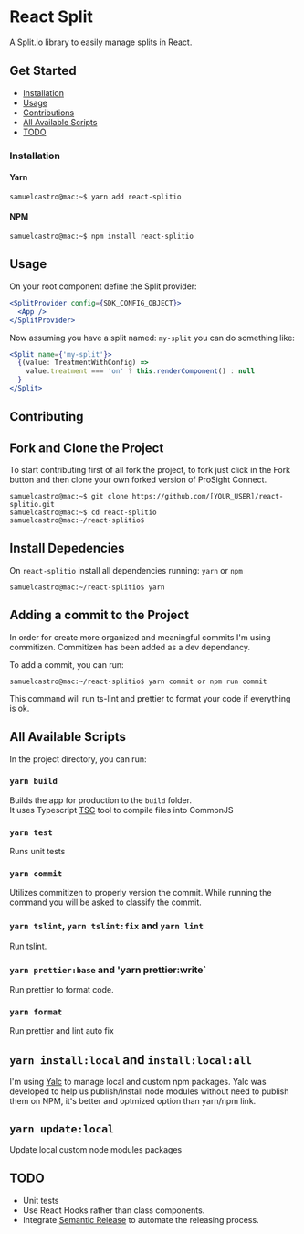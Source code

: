 # React Split

A Split.io library to easily manage splits in React.

## Get Started

- [Installation](#installation)
- [Usage](#usage)
- [Contributions](#install-dependencies)
- [All Available Scripts](#all-available-scripts)
- [TODO](#todo)

### Installation

#### Yarn

```console
samuelcastro@mac:~$ yarn add react-splitio
```

#### NPM

```console
samuelcastro@mac:~$ npm install react-splitio
```

## Usage

On your root component define the Split provider:

```jsx
<SplitProvider config={SDK_CONFIG_OBJECT}>
  <App />
</SplitProvider>
```

Now assuming you have a split named: `my-split` you can do something like:

```jsx
<Split name={'my-split'}>
  {(value: TreatmentWithConfig) =>
    value.treatment === 'on' ? this.renderComponent() : null
  }
</Split>
```

## Contributing

## Fork and Clone the Project

To start contributing first of all fork the project, to fork just click in the Fork button and then clone your own forked version of ProSight Connect.

```console
samuelcastro@mac:~$ git clone https://github.com/[YOUR_USER]/react-splitio.git
samuelcastro@mac:~$ cd react-splitio
samuelcastro@mac:~/react-splitio$
```

## Install Depedencies

On `react-splitio` install all dependencies running: `yarn` or `npm`

```console
samuelcastro@mac:~/react-splitio$ yarn
```

## Adding a commit to the Project

In order for create more organized and meaningful commits I'm using commitizen. Commitizen has been added as a dev dependancy.

To add a commit, you can run:

```console
samuelcastro@mac:~/react-splitio$ yarn commit or npm run commit
```

This command will run ts-lint and prettier to format your code if everything is ok.

## All Available Scripts

In the project directory, you can run:

### `yarn build`

Builds the app for production to the `build` folder.<br>
It uses Typescript [TSC](https://www.typescriptlang.org/docs/handbook/compiler-options.html) tool to compile files into CommonJS

### `yarn test`

Runs unit tests

### `yarn commit`

Utilizes commitizen to properly version the commit. While running the command you will be asked to classify the commit.

### `yarn tslint`, `yarn tslint:fix` and `yarn lint`

Run tslint.

### `yarn prettier:base` and 'yarn prettier:write`

Run prettier to format code.

### `yarn format`

Run prettier and lint auto fix

## `yarn install:local` and `install:local:all`

I'm using [Yalc](https://github.com/whitecolor/yalc) to manage local and custom npm packages. Yalc was developed to help us publish/install node modules without need to publish them on NPM, it's better and optmized option than yarn/npm link.

## `yarn update:local`

Update local custom node modules packages

## TODO

- Unit tests
- Use React Hooks rather than class components.
- Integrate [Semantic Release](https://semantic-release.gitbook.io/semantic-release/) to automate the releasing process.
